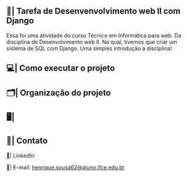 ## 📑| Tarefa de Desenvenvolvimento web II com Django

  Essa foi uma atividade do curso Técnico em Informática para web. Da disciplina de Desenvolvimento web II. Na qual, tivemos que criar um sistema de SQL com Django. Uma simples introdução a disciplina!  
   
## 💻| Como executar o projeto   
 
## 🗂️| Organização do projeto   
 
## 🖥️|   
  
  
## 📧| Contato 
  
  📱| Linkedln: 

  📩| E-mail: henrique.sousa62@aluno.ifce.edu.br





 
